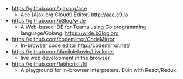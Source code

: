 - https://github.com/ajaxorg/ace
  - Ace (Ajax.org Cloud9 Editor) http://ace.c9.io
- https://github.com/b3log/wide
  - A Web-based IDE for Teams using Go programming language/Golang. https://wide.b3log.org
- https://github.com/codemirror/CodeMirror
  - In-browser code editor http://codemirror.net/
- https://github.com/danilolekovic/Liveloper
  - live web development in the browser
- https://github.com/fatiherikli/fil
  - A playground for in-browser interpreters. Built with React/Redux. 
 
 
